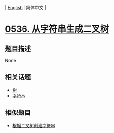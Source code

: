 
| [English](README_EN.md) | 简体中文 |
# [0536. 从字符串生成二叉树](https://leetcode-cn.com/problems/construct-binary-tree-from-string/)
## 题目描述
None
## 相关话题
- [树](https://leetcode-cn.com/tag/tree)
- [字符串](https://leetcode-cn.com/tag/string)
## 相似题目
- [根据二叉树创建字符串](../construct-string-from-binary-tree/README.md)
